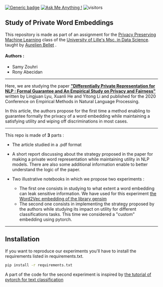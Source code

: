 [![Generic badge](https://img.shields.io/badge/Topic-Private_Word_Embeddings-<>.svg)](https://shields.io/) [![Ask Me Anything !](https://img.shields.io/badge/Library%20-Pytorch-1abc9c.svg)](https://GitHub.com/Naereen/ama) ![visitors](https://visitor-badge.glitch.me/badge?page_id=RonyAbecidan.PrivateWordEmbeddings) 


## Study of Private Word Embeddings

This repository is made as part of an assignment for the [Privacy Preserving Machine Learning](http://researchers.lille.inria.fr/abellet/teaching/private_ML_course.html) class of the [University of Lille's Msc. in Data Science](https://www.univ-lille.fr/formations/fr-00020710/).
taught by [Aurelien Bellet](http://researchers.lille.inria.fr/abellet/) .

#### Authors : 
- Samy Zouhri
- Rony Abecidan

***

Here, we are studying the paper [**"Differentially Private Representation for NLP : Formal Guarantee and An Empirical Study on Privacy and Fairness"**](https://arxiv.org/abs/2010.01285) written by Lingjuan Lyu, Xuanli He and Yitong Li and published for the 2020 Conference on Empirical Methods in Natural Language Processing. 

In this article, the authors propose for the first time a method enabling to guarantee formally the privacy of a word embedding while maintaining a satisfying utility and wiping off discriminations in most cases.

***

This repo is made of **3** parts :

- The article studied in a .pdf format

- A short report discussing about the strategy proposed in the paper for making a private word representation while maintaining utility in NLP models. There are also some additional information enable to better understand the logic of the paper.

- Two illustrative notebooks in which we propose two experiments :
     - The first one consists in studying to what extent a word embedding can leak sensitive information. We have used for this experiment [the Word2Vec embedding of the library gensim](https://radimrehurek.com/gensim/models/word2vec.html)
     - The second one consists in implementing the strategy proposed by the authors while studying its impact on utility for different classifications tasks. This time we considered a "custom" embedding using pytorch.

***

## Installation

If you want to reproduce our experiments you'll have to install the requirements listed in requirements.txt. 

```bash
pip install -r requirements.txt
```

A part of the code for the second experiment is inspired by [the tutorial of pytorch for text classification](https://pytorch.org/tutorials/beginner/text_sentiment_ngrams_tutorial.html)
